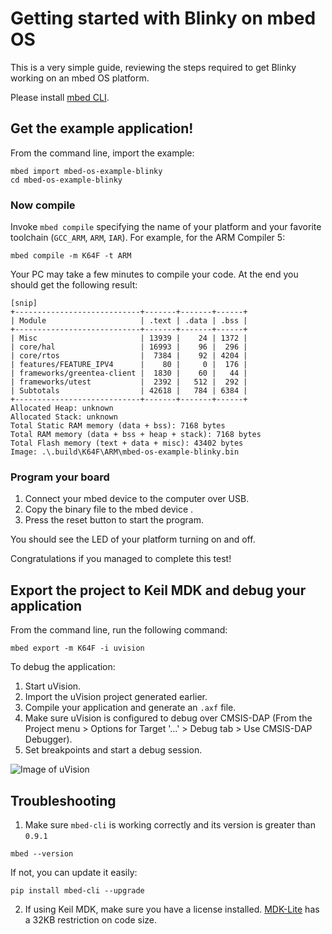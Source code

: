 # Getting started with Blinky on mbed OS

This is a very simple guide, reviewing the steps required to get Blinky working on an mbed OS platform.

Please install [mbed CLI](https://github.com/ARMmbed/mbed-cli#installing-mbed-cli).

## Get the example application!

From the command line, import the example:

```
mbed import mbed-os-example-blinky
cd mbed-os-example-blinky
```

### Now compile

Invoke `mbed compile` specifying the name of your platform and your favorite toolchain (`GCC_ARM`, `ARM`, `IAR`). For example, for the ARM Compiler 5:

```
mbed compile -m K64F -t ARM
```

Your PC may take a few minutes to compile your code. At the end you should get the following result:

```
[snip]
+----------------------------+-------+-------+------+
| Module                     | .text | .data | .bss |
+----------------------------+-------+-------+------+
| Misc                       | 13939 |    24 | 1372 |
| core/hal                   | 16993 |    96 |  296 |
| core/rtos                  |  7384 |    92 | 4204 |
| features/FEATURE_IPV4      |    80 |     0 |  176 |
| frameworks/greentea-client |  1830 |    60 |   44 |
| frameworks/utest           |  2392 |   512 |  292 |
| Subtotals                  | 42618 |   784 | 6384 |
+----------------------------+-------+-------+------+
Allocated Heap: unknown
Allocated Stack: unknown
Total Static RAM memory (data + bss): 7168 bytes
Total RAM memory (data + bss + heap + stack): 7168 bytes
Total Flash memory (text + data + misc): 43402 bytes
Image: .\.build\K64F\ARM\mbed-os-example-blinky.bin
```

### Program your board

1. Connect your mbed device to the computer over USB.
1. Copy the binary file to the mbed device .
1. Press the reset button to start the program.

You should see the LED of your platform turning on and off.

Congratulations if you managed to complete this test!

## Export the project to Keil MDK and debug your application

From the command line, run the following command:

```
mbed export -m K64F -i uvision
```

To debug the application:

1. Start uVision.
1. Import the uVision project generated earlier.
1. Compile your application and generate an `.axf` file.
1. Make sure uVision is configured to debug over CMSIS-DAP (From the Project menu > Options for Target '...' > Debug tab > Use CMSIS-DAP Debugger).
1. Set breakpoints and start a debug session.

![Image of uVision](img/uvision.png)

## Troubleshooting

1. Make sure `mbed-cli` is working correctly and its version is greater than `0.9.1`

 ```
 mbed --version
 ```

 If not, you can update it easily:

 ```
 pip install mbed-cli --upgrade
 ```

2. If using Keil MDK, make sure you have a license installed. [MDK-Lite](http://www.keil.com/arm/mdk.asp) has a 32KB restriction on code size.

